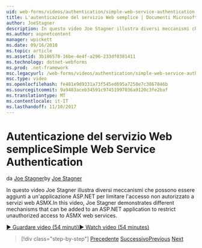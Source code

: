 ```yaml
---
uid: web-forms/videos/authentication/simple-web-service-authentication
title: L'autenticazione del servizio Web semplice | Documenti Microsoft
author: JoeStagner
description: In questo video Joe Stagner illustra diversi meccanismi che possono essere aggiunti a un'applicazione ASP.NET per limitare l'accesso non autorizzato a servizi web ASMX...
ms.author: aspnetcontent
manager: wpickett
ms.date: 09/16/2010
ms.topic: article
ms.assetid: 3b186578-16be-4e4f-a296-233df0381411
ms.technology: dotnet-webforms
ms.prod: .net-framework
msc.legacyurl: /web-forms/videos/authentication/simple-web-service-authentication
msc.type: video
ms.openlocfilehash: fe481e9d9331a73f545ed695a7250e7c3867846b
ms.sourcegitcommit: 9a9483aceb34591c97451997036a9120c3fe2baf
ms.translationtype: MT
ms.contentlocale: it-IT
ms.lasthandoff: 11/10/2017
---
```

<a name="simple-web-service-authentication"></a><span data-ttu-id="c9762-103">Autenticazione del servizio Web semplice</span><span class="sxs-lookup"><span data-stu-id="c9762-103">Simple Web Service Authentication</span></span>
====================
<span data-ttu-id="c9762-104">da [Joe Stagner](https://github.com/JoeStagner)</span><span class="sxs-lookup"><span data-stu-id="c9762-104">by [Joe Stagner](https://github.com/JoeStagner)</span></span>

<span data-ttu-id="c9762-105">In questo video Joe Stagner illustra diversi meccanismi che possono essere aggiunti a un'applicazione ASP.NET per limitare l'accesso non autorizzato a servizi web ASMX.</span><span class="sxs-lookup"><span data-stu-id="c9762-105">In this video, Joe Stagner demonstrates different mechanisms that can be added to an ASP.NET application to restrict unauthorized access to ASMX web services.</span></span>

[<span data-ttu-id="c9762-106">&#9654; Guardare video (54 minuti)</span><span class="sxs-lookup"><span data-stu-id="c9762-106">&#9654; Watch video (54 minutes)</span></span>](https://channel9.msdn.com/Blogs/ASP-NET-Site-Videos/simple-web-service-authentication)

>[!div class="step-by-step"]
<span data-ttu-id="c9762-107">[Precedente](implement-the-registration-verification-pattern.md)
[Successivo](creating-inactive-users.md)</span><span class="sxs-lookup"><span data-stu-id="c9762-107">[Previous](implement-the-registration-verification-pattern.md)
[Next](creating-inactive-users.md)</span></span>
